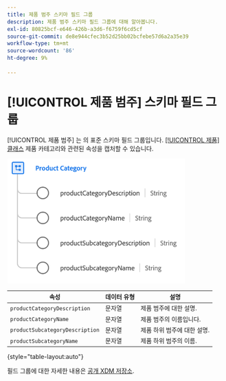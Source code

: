 ```yaml
---
title: 제품 범주 스키마 필드 그룹
description: 제품 범주 스키마 필드 그룹에 대해 알아봅니다.
exl-id: 80825bcf-e646-426b-a3d6-f6759f6cd5cf
source-git-commit: de8e944cfec3b52d25bb02bcfebe57d6a2a35e39
workflow-type: tm+mt
source-wordcount: '86'
ht-degree: 9%

---
```


# [!UICONTROL 제품 범주] 스키마 필드 그룹

[!UICONTROL 제품 범주] 는 의 표준 스키마 필드 그룹입니다. [[!UICONTROL 제품] 클래스](../../classes/product.md) 제품 카테고리와 관련된 속성을 캡처할 수 있습니다.

![](../../images/field-groups/product/product-category.png)

| 속성 | 데이터 유형 | 설명 |
| --- | --- | --- |
| `productCategoryDescription` | 문자열 | 제품 범주에 대한 설명. |
| `productCategoryName` | 문자열 | 제품 범주의 이름입니다. |
| `productSubcategoryDescription` | 문자열 | 제품 하위 범주에 대한 설명. |
| `productSubcategoryName` | 문자열 | 제품 하위 범주의 이름. |

{style="table-layout:auto"}

필드 그룹에 대한 자세한 내용은 [공개 XDM 저장소](https://github.com/adobe/xdm/blob/master/docs/reference/fieldgroups/product/product-category.schema.json).
